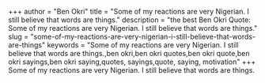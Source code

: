 +++
author = "Ben Okri"
title = "Some of my reactions are very Nigerian. I still believe that words are things."
description = "the best Ben Okri Quote: Some of my reactions are very Nigerian. I still believe that words are things."
slug = "some-of-my-reactions-are-very-nigerian-i-still-believe-that-words-are-things"
keywords = "Some of my reactions are very Nigerian. I still believe that words are things.,ben okri,ben okri quotes,ben okri quote,ben okri sayings,ben okri saying,quotes, sayings,quote, saying, motivation"
+++
Some of my reactions are very Nigerian. I still believe that words are things.
